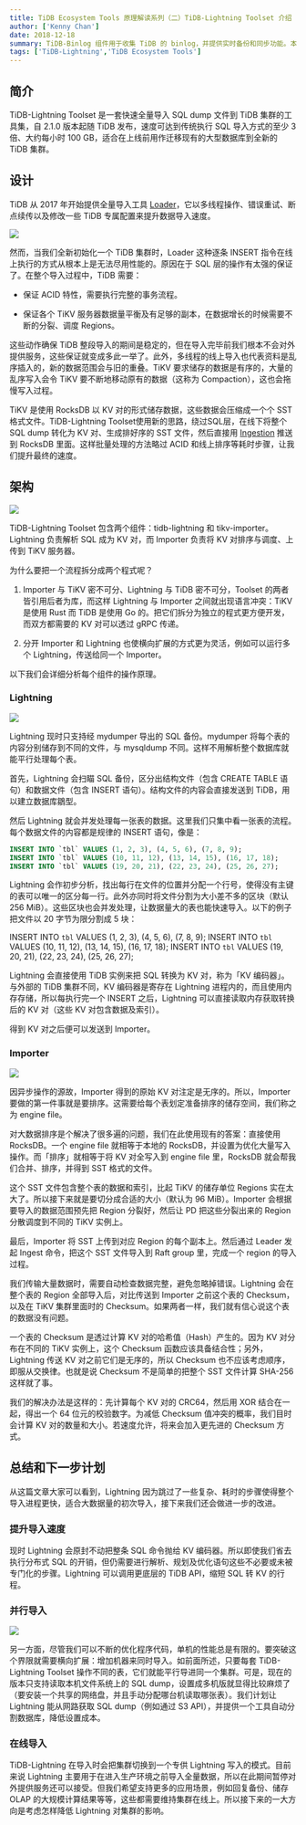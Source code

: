 ```yaml
---
title: TiDB Ecosystem Tools 原理解读系列（二）TiDB-Lightning Toolset 介绍
author: ['Kenny Chan']
date: 2018-12-18
summary: TiDB-Binlog 组件用于收集 TiDB 的 binlog，并提供实时备份和同步功能。本文主要介绍了 TiDB-Binlog 的架构演进之路和实现原理。
tags: ['TiDB-Lightning','TiDB Ecosystem Tools']
---
```




## 简介

TiDB-Lightning Toolset 是一套快速全量导入 SQL dump 文件到 TiDB 集群的工具集，自 2.1.0 版本起随 TiDB 发布，速度可达到传统执行 SQL 导入方式的至少 3 倍、大约每小时 100 GB，适合在上线前用作迁移现有的大型数据库到全新的 TiDB 集群。

## 设计

TiDB 从 2017 年开始提供全量导入工具 [Loader](https://pingcap.com/docs-cn/tools/loader/)，它以多线程操作、错误重试、断点续传以及修改一些 TiDB 专属配置来提升数据导入速度。

![](https://upload-images.jianshu.io/upload_images/542677-c1fdebf86d84f6d0.png?imageMogr2/auto-orient/strip%7CimageView2/2/w/1240)


然而，当我们全新初始化一个 TiDB 集群时，Loader 这种逐条 INSERT 指令在线上执行的方式从根本上是无法尽用性能的。原因在于 SQL 层的操作有太强的保证了。在整个导入过程中，TiDB 需要：

* 保证 ACID 特性，需要执行完整的事务流程。

* 保证各个 TiKV 服务器数据量平衡及有足够的副本，在数据增长的时候需要不断的分裂、调度 Regions。

这些动作确保 TiDB 整段导入的期间是稳定的，但在导入完毕前我们根本不会对外提供服务，这些保证就变成多此一举了。此外，多线程的线上导入也代表资料是乱序插入的，新的数据范围会与旧的重叠。TiKV 要求储存的数据是有序的，大量的乱序写入会令 TiKV 要不断地移动原有的数据（这称为 Compaction），这也会拖慢写入过程。

TiKV 是使用 RocksDB 以 KV 对的形式储存数据，这些数据会压缩成一个个 SST 格式文件。TiDB-Lightning Toolset使用新的思路，绕过SQL层，在线下将整个 SQL dump 转化为 KV 对、生成排好序的 SST 文件，然后直接用 [Ingestion](https://github.com/facebook/rocksdb/wiki/Creating-and-Ingesting-SST-files) 推送到 RocksDB 里面。这样批量处理的方法略过 ACID 和线上排序等耗时步骤，让我们提升最终的速度。

## 架构

![](https://upload-images.jianshu.io/upload_images/542677-7c7624ca5c88609d.png?imageMogr2/auto-orient/strip%7CimageView2/2/w/1240)

TiDB-Lightning Toolset 包含两个组件：tidb-lightning 和 tikv-importer。Lightning 负责解析 SQL 成为 KV 对，而 Importer 负责将 KV 对排序与调度、上传到 TiKV 服务器。

为什么要把一个流程拆分成两个程式呢？

1. Importer 与 TiKV 密不可分、Lightning 与 TiDB 密不可分，Toolset 的两者皆引用后者为库，而这样 Lightning 与 Importer 之间就出现语言冲突：TiKV 是使用 Rust 而 TiDB 是使用 Go 的。把它们拆分为独立的程式更方便开发，而双方都需要的 KV 对可以透过 gRPC 传递。

2. 分开 Importer 和 Lightning 也使横向扩展的方式更为灵活，例如可以运行多个 Lightning，传送给同一个 Importer。

以下我们会详细分析每个组件的操作原理。

### Lightning

![](https://upload-images.jianshu.io/upload_images/542677-58fe4bed7f0e18a4.png?imageMogr2/auto-orient/strip%7CimageView2/2/w/1240)

Lightning 现时只支持经 mydumper 导出的 SQL 备份。mydumper 将每个表的内容分别储存到不同的文件，与 mysqldump 不同。这样不用解析整个数据库就能平行处理每个表。

首先，Lightning 会扫瞄 SQL 备份，区分出结构文件（包含 CREATE TABLE 语句）和数据文件（包含 INSERT 语句）。结构文件的内容会直接发送到 TiDB，用以建立数据库鶵型。

然后 Lightning 就会并发处理每一张表的数据。这里我们只集中看一张表的流程。每个数据文件的内容都是规律的 INSERT 语句，像是：

```sql
INSERT INTO `tbl` VALUES (1, 2, 3), (4, 5, 6), (7, 8, 9);  
INSERT INTO `tbl` VALUES (10, 11, 12), (13, 14, 15), (16, 17, 18);
INSERT INTO `tbl` VALUES (19, 20, 21), (22, 23, 24), (25, 26, 27);
```

Lightning 会作初步分析，找出每行在文件的位置并分配一个行号，使得没有主键的表可以唯一的区分每一行。此外亦同时将文件分割为大小差不多的区块（默认 256 MiB）。这些区块也会并发处理，让数据量大的表也能快速导入。以下的例子把文件以 20 字节为限分割成 5 块：

INSERT INTO `tbl` VALUES (1, 2, 3), (4, 5, 6), (7, 8, 9);  INSERT INTO `tbl` VALUES (10, 11, 12), (13, 14, 15), (16, 17, 18);  INSERT INTO `tbl` VALUES (19, 20, 21), (22, 23, 24), (25, 26, 27);

Lightning 会直接使用 TiDB 实例来把 SQL 转换为 KV 对，称为「KV 编码器」。与外部的 TiDB 集群不同，KV 编码器是寄存在 Lightning 进程内的，而且使用内存存储，所以每执行完一个 INSERT 之后，Lightning 可以直接读取内存获取转换后的 KV 对（这些 KV 对包含数据及索引）。

得到 KV 对之后便可以发送到 Importer。

### Importer

![](https://upload-images.jianshu.io/upload_images/542677-936ae304fa74eb81.png?imageMogr2/auto-orient/strip%7CimageView2/2/w/1240)

因异步操作的源故，Importer 得到的原始 KV 对注定是无序的。所以，Importer 要做的第一件事就是要排序。这需要给每个表划定准备排序的储存空间，我们称之为 engine file。

对大数据排序是个解决了很多遍的问题，我们在此使用现有的答案：直接使用 RocksDB。一个 engine file 就相等于本地的 RocksDB，并设置为优化大量写入操作。而「排序」就相等于将 KV 对全写入到 engine file 里，RocksDB 就会帮我们合并、排序，并得到 SST 格式的文件。

这个 SST 文件包含整个表的数据和索引，比起 TiKV 的储存单位 Regions 实在太大了。所以接下来就是要切分成合适的大小（默认为 96 MiB）。Importer 会根据要导入的数据范围预先把 Region 分裂好，然后让 PD 把这些分裂出来的 Region 分散调度到不同的 TiKV 实例上。

最后，Importer 将 SST 上传到对应 Region 的每个副本上。然后通过 Leader 发起 Ingest 命令，把这个 SST 文件导入到 Raft group 里，完成一个 region 的导入过程。

我们传输大量数据时，需要自动检查数据完整，避免忽略掉错误。Lightning 会在整个表的 Region 全部导入后，对比传送到 Importer 之前这个表的 Checksum，以及在 TiKV 集群里面时的 Checksum。如果两者一样，我们就有信心说这个表的数据没有问题。

一个表的 Checksum 是透过计算 KV 对的哈希值（Hash）产生的。因为 KV 对分布在不同的 TiKV 实例上，这个 Checksum 函数应该具备结合性；另外，Lightning 传送 KV 对之前它们是无序的，所以 Checksum 也不应该考虑顺序，即服从交换律。也就是说 Checksum 不是简单的把整个 SST 文件计算 SHA-256 这样就了事。

我们的解决办法是这样的：先计算每个 KV 对的 CRC64，然后用 XOR 结合在一起，得出一个 64 位元的校验数字。为减低 Checksum 值冲突的概率，我们目时会计算 KV 对的数量和大小。若速度允许，将来会加入更先进的 Checksum 方式。

## 总结和下一步计划

从这篇文章大家可以看到，Lightning 因为跳过了一些复杂、耗时的步骤使得整个导入进程更快，适合大数据量的初次导入，接下来我们还会做进一步的改进。

### 提升导入速度

现时 Lightning 会原封不动把整条 SQL 命令抛给 KV 编码器。所以即使我们省去执行分布式 SQL 的开销，但仍需要进行解析、规划及优化语句这些不必要或未被专门化的步骤。Lightning 可以调用更底层的 TiDB API，缩短 SQL 转 KV 的行程。

### 并行导入

![](https://upload-images.jianshu.io/upload_images/542677-c3bc8dd8be35b211.png?imageMogr2/auto-orient/strip%7CimageView2/2/w/1240)

另一方面，尽管我们可以不断的优化程序代码，单机的性能总是有限的。要突破这个界限就需要横向扩展：增加机器来同时导入。如前面所述，只要每套 TiDB-Lightning Toolset 操作不同的表，它们就能平行导进同一个集群。可是，现在的版本只支持读取本机文件系统上的 SQL dump，设置成多机版就显得比较麻烦了（要安装一个共享的网络盘，并且手动分配哪台机读取哪张表）。我们计划让 Lightning 能从网路获取 SQL dump（例如通过 S3 API），并提供一个工具自动分割数据库，降低设置成本。

### 在线导入

TiDB-Lightning 在导入时会把集群切换到一个专供 Lightning 写入的模式。目前来说 Lightning 主要用于在进入生产环境之前导入全量数据，所以在此期间暂停对外提供服务还可以接受。但我们希望支持更多的应用场景，例如回复备份、储存 OLAP 的大规模计算结果等等，这些都需要维持集群在线上。所以接下来的一大方向是考虑怎样降低 Lightning 对集群的影响。
